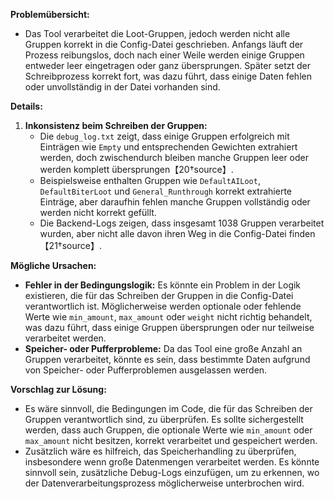 
**Problemübersicht:**
- Das Tool verarbeitet die Loot-Gruppen, jedoch werden nicht alle Gruppen korrekt in die Config-Datei geschrieben. Anfangs läuft der Prozess reibungslos, doch nach einer Weile werden einige Gruppen entweder leer eingetragen oder ganz übersprungen. Später setzt der Schreibprozess korrekt fort, was dazu führt, dass einige Daten fehlen oder unvollständig in der Datei vorhanden sind.

**Details:**
1. **Inkonsistenz beim Schreiben der Gruppen:**
   - Die `debug_log.txt` zeigt, dass einige Gruppen erfolgreich mit Einträgen wie `Empty` und entsprechenden Gewichten extrahiert werden, doch zwischendurch bleiben manche Gruppen leer oder werden komplett übersprungen【20†source】.
   - Beispielsweise enthalten Gruppen wie `DefaultAILoot`, `DefaultBiterLoot` und `General_Runthrough` korrekt extrahierte Einträge, aber daraufhin fehlen manche Gruppen vollständig oder werden nicht korrekt gefüllt.
   - Die Backend-Logs zeigen, dass insgesamt 1038 Gruppen verarbeitet wurden, aber nicht alle davon ihren Weg in die Config-Datei finden【21†source】.

**Mögliche Ursachen:**
- **Fehler in der Bedingungslogik:** Es könnte ein Problem in der Logik existieren, die für das Schreiben der Gruppen in die Config-Datei verantwortlich ist. Möglicherweise werden optionale oder fehlende Werte wie `min_amount`, `max_amount` oder `weight` nicht richtig behandelt, was dazu führt, dass einige Gruppen übersprungen oder nur teilweise verarbeitet werden.
- **Speicher- oder Pufferprobleme:** Da das Tool eine große Anzahl an Gruppen verarbeitet, könnte es sein, dass bestimmte Daten aufgrund von Speicher- oder Pufferproblemen ausgelassen werden.

**Vorschlag zur Lösung:**
- Es wäre sinnvoll, die Bedingungen im Code, die für das Schreiben der Gruppen verantwortlich sind, zu überprüfen. Es sollte sichergestellt werden, dass auch Gruppen, die optionale Werte wie `min_amount` oder `max_amount` nicht besitzen, korrekt verarbeitet und gespeichert werden.
- Zusätzlich wäre es hilfreich, das Speicherhandling zu überprüfen, insbesondere wenn große Datenmengen verarbeitet werden. Es könnte sinnvoll sein, zusätzliche Debug-Logs einzufügen, um zu erkennen, wo der Datenverarbeitungsprozess möglicherweise unterbrochen wird.
